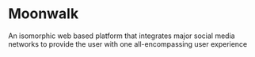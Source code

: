 # Moonwalk
An isomorphic web based platform that integrates major social media networks to provide the user with one all-encompassing user experience
